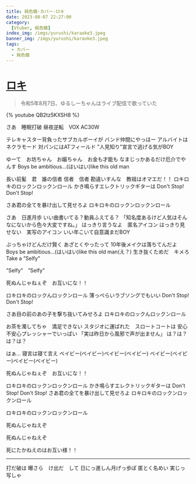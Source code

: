 ```yaml
---
title: 鈍色聴-カバー-ロキ
date: 2023-08-07 22:27:00
category:
  [Vtuber, 鈍色聴]
index_img: /imgs/yurushi/karaoke3.jpeg
banner_img: /imgs/yurushi/karaoke3.jpeg
tags:
  - カバー
  - 鈍色聴
---
```


<script src='/js/diy/resize-ifram.js'></script>

# [ロキ](https://www.youtube.com/watch?v=Xg-qfsKN2_E)

> 令和5年8月7日、ゆるしーちゃんはライブ配信で歌っていた

{% youtube QB2tz5KXSH8 %}

さあ　睡眠打破
昼夜逆転　VOX AC30W

テレキャスター背負ったサブカルボーイが
バンド仲間にやっほー
アルバイトはネクラモード
対パンにはATフィールド
”人見知り”宣言で逃げる気がBOY

ゆーて　お坊ちゃん　お嬢ちゃん　お金も才能も
なまじっかあるだけ厄介でやんす
Boys be ambitious…(はいはい)like this old man

長い前髪　君　誰の信者
信者　信者
勘違いすんな　教祖はオマエだ！！
ロキロキのロックンロックンロール
かき鳴らすエレクトリックギターは
Don't Stop! Don't Stop!

さあ君の全てを暴け出して見せろよ
ロキロキのロックンロックンロール

さあ　日進月歩
いい曲書いてる？動員ふえてる？
「知名度あるけど人気はそんなにないから色々大変ですね。」
はっきり言うなよ　匿名アイコン
はっきり見せない　実写のアイコン
いい年こいて自意識まだBOY

ぶっちゃけどんだけ賢く
あざとくやったって
10年後メイクは落ちてんだよ
Boys be ambitious…(はいはい)like this old man(え？)
生き抜くためだ　キメろ　Take a ”Selfy”

”Selfy”　”Selfy”

死ぬんじゃねぇぞ　お互いにな！！

ロキロキのロックんロックンロール
薄っぺらいラブソングでもいい
Don't Stop! Don't Stop!

さあ目の前のあの子を撃ち抜いてみせろよ
ロキロキのロックんロックンロール

お茶を濁してちゃ　満足できない
スタジオに運ばれた　スロートコートは
安心不安心プレッシャーでいっぱい
「実は昨日から風邪で声が出ません」
は？は？は？は？

はぁ…
寝言は寝て言え
ベイビー(ベイビー)ベイビー(ベイビー)
ベイビー(ベイビー)ベイビー(ベイビー)

死ぬんじゃねぇぞ　お互いにな！！

ロキロキのロックンロックンロール
かき鳴らすエレクトリックギターは
Don't Stop! Don't Stop!
さあ君の全てを暴け出して見せろよ
ロキロキのロックンロックンロール

ロキロキのロックンロックンロール

死ぬんじゃねえぞ

死ぬんじゃねえぞ

死にたかねえのはお互い様！！

- - -

打だ破は
曝さら　け出だ　して
日にっ進しん月げっ歩ぽ
匿とく名めい
実じっ写しゃ
